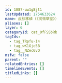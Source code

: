 ```yaml
---
id: 1087-uw1g8jt1
lastUpdated: 1754633624
name: 皮肤移植 (《阅微草堂》)
aliases: []
layer: 6
categoryId: cat_OfFSSbRb
tagIds:
  - tag_TRpfu-I4
  - tag_wK1Gjc5B
  - tag__NZec6vQ
nsfw: false
parent: ""
relatedEntries: []
timelineEvents: []
titledLinks: []
---
```


